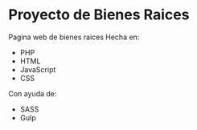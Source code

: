 # Proyecto de Bienes Raices

Pagina web de bienes raices
Hecha en:

- PHP
- HTML
- JavaScript
- CSS

Con ayuda de:

- SASS
- Gulp
